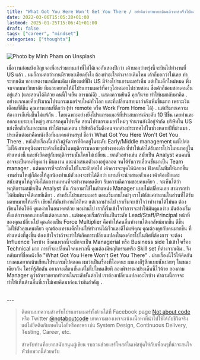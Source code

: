 ```yaml
---
title: "What Got You Here Won't Get You There / อย่าคิดว่าทำแบบเดิมแล้วจะสำเร็จไปตลอด"
date: 2022-03-06T15:05:28+01:00
lastmod: 2025-01-25T15:06:41+01:00
draft: false
tags: ["career", "mindset"]
categories: ["thoughts"]
---
```


![Photo by Minh Pham on Unsplash
](/img/covers/get-shit-done-01.png)

เมื่อวานก่อนบังเอิญเจอเพื่อนร่วมงานเก่าที่ไม่ได้เจอกันสองปีกว่า เค้าบอกว่าพรุ่งนี้จะบินไปทำงานที่ ​US แล้ว
.
ผมก็ถามต่อว่างานมีรายละเอียดยังไง ต้องทำอะไรต่างจากเดิมไหม เค้าก็บอกว่าไม่เลย ทำระบบเดิม ขอบเขตงานเหมือนเดิม เพียงแต่ที่ฝั่ง US มีจ้างโปรแกรมเมอร์เพิ่ม แต่เป็นเด็กใหม่หมด พึ่งจบจากมหาวิทยาลัย ทีมเลยอยากให้มีโปรแกรมเมอร์ที่อาวุโสหน่อยไปช่วยสอน ซึ่งเค้าก็ชอบสอนคนอื่นอยู่แล้ว (และสอนได้ดีด้วย คนนี้ใจเย็น อารมณ์ดี)
.
แสดงความยินดี คุยกันจบ ทำให้ผมกลับมาคิด
.
อย่างแรกเลยคือปริมาณโปรแกรมเมอร์จบใหม่ทั่วโลก และที่เปลี่ยนสายมากำลังเพิ่มขึ้นมาก เพราะเงินเดือนที่ดีขึ้น คุณภาพงานที่ดีกว่า (ทำ remote หรือ Work From Home ได้)
.
แต่ปริมาณความต้องการก็เพิ่มขึ้นไม่แพ้กัน
.
โดยเฉพาะอย่างยิ่งโปรแกรมเมอร์ที่ประสบการณ์ระดับ 10 ปีขึ้น เคยทำและออกแบบระบบใหญ่ๆ สามารถคุมโปรเจ็ค สอนโปรแกรมเมอร์ใหม่ๆ จำนวนยังมีอยู่จำกัด บริษัทใน US แย่งซื้อตัวกันเยอะมาก ทำให้ขาดแคลน บริษัทถึงเริ่มดึงคนจากต่างประเทศไปในช่วงหลายปีที่ผ่านมา
.
ประเด็นต่อมาคือหนังสือที่ผมเคยอ่านสรุป ชื่อว่า What Got You Here Won't Get You There
.
หนังสือเรื่องนี้เล่าถึงผู้จัดการที่ติดอยู่ในระดับ Early/Middle management แต่ไปต่อไม่ได้ สาเหตุนึงเพราะเค้าเชื่อมั่นในพฤติกรรมหลายๆอย่างของเค้า ที่ทำให้เค้าได้รับการโปรโมทมาอยู่ในตำแหน่งนี้ และยังยึดอยู่กับพฤติกรรมนั้นโดยไม่เปลี่ยน
.
ยกตัวอย่างเช่น สมัยเป็น Analyst คนคนนี้อาจจะเป็นคนที่พูดเก่ง มีผลงาน และนำเสนอตัวเองอยู่ตลอด จนได้รับการเลื่อนขั้นมาเป็น ​Team manager
.
แต่พอการที่จะก้าวขึ้นไปในระดับต่อไป เค้าควรจะพูดให้น้อยลง ฟังคนในทีมให้มากขึ้น งานส่วนใหญ่ก็ต้องให้ลูกน้องทำแม้ตัวเองจะทำได้ดีกว่า แทนที่จะนำเสนอตัวเอง เค้าต้องฝึกและสนับสนุนให้ลูกทีมได้ผลงานแทนที่จะทำงานคนเดียว รับความดีความชอบคนเดียว
.
จะเห็นได้ว่าพฤติกรรมสมัยเป็น Analyst นั้น ถ้าเอามาใช้ในตำแหน่ง Manager แบบไม่เปลี่ยนเลย สามารถทำให้ทีมพินาจได้เลยทีเดียว
.
สำหรับโปรแกรมเมอร์ ตอนเริ่มงานใหม่ๆ เราโฟกัสแค่ทำงานในส่วนที่ได้รับมอบหมายให้เสร็จ เขียนให้มันทำงานได้ก็พอ แต่เวลาผ่านไป เราเริ่มจะเข้าใจว่าทำงานได้ไม่พอ ต้องเขียนโค้ดให้ดี ดูแลง่ายในอนาคตด้วย พอผ่านไป เราก็เริ่มเข้าใจว่าการจะทำให้มันดูแลง่าย มันต้องเริ่มตั้งแต่การออกแบบตั้งแต่ตอนแรก
.
แต่พอคุณเริ่มก้าวขึ้นเป็นระดับ Lead/Staff/Principal หน้าที่ของคุณเปลี่ยนไป คุณต้องเป็น Force Multiplier คือทำให้คนอื่นทำงานได้ผลลัพธ์มากขึ้น ดีขึ้น ไม่ใช่ตัวคุณคนเดียว คุณต้องเทรนเด็กใหม่ให้ทำงานได้เร็วและดีไม่แพ้คุณ คุณต้องคุยกับคนมากขึ้น ที่ตำแหน่งที่สูงขึ้น ต้องเข้าใจว่าถ้าจะทำให้เกิดการเปลี่ยนแปลงในองค์กรไปในทิศที่ต้องการ จะต้อง Influence ใครบ้าง ซึ่งคนพวกนี้จะมักจะเป็น Managerial หรือ Business side ไม่เข้าใจเรื่อง Technical มาก การที่จะเปลี่ยนใจคนพวกนี้ คุณต้องมีพฤติกรรมหรือ Skill set ที่ต่างจากเดิม
.
จึงกลับมาที่ชื่อหนังสือ "What Got You Here Won't Get You There"
.
ฝากเรื่องนี้ไว้ให้คิดกัน บางคนอยากเน้นเขียนโปรแกรมไปตลอด ผมว่าเป็นเรื่องที่โอเคนะ ผมเองก็รู้สึกแบบนั้นบ่อยๆ ในขณะเดียวกัน ใครที่รู้สึกตัน อยากจะเลื่อนขั้นแต่ไม่ไปไหนเสียที ลองพิจารณาประเด็นนี้ไว้ด้วย ลองถาม Manager ดูว่าถ้าเราอยากทำงานในระดับขั้นต่อไป เราต้องเปลี่ยนแปลงอะไรบ้าง คำถามนี้อาจจะทำให้เห็นด้านอื่นที่เราไม่เคยคิดมาก่อนว่ามันสำคัญ
.

<br />
---

> ติดตามบทความสำหรับโปรแกรมเมอร์ทั้งด้านได้ที่ Facebook page [Not about code](http://facebook.com/notaboutcode) หรือ Twitter [@notaboutcode](https://twitter.com/notaboutcode/) บทความของเพจจะเน้นเนื้อหาที่นำไปใช้ได้กับชีวิตจริง แต่ไม่ยึดติดกับเทคโนโลยีหรือภาษา เช่น System Design, Continuous Delivery, Testing, Career, etc.
> <br />
> <br />
> สำหรับท่านที่อยากสนับสนุนผู้เขียน รบกวนช่วยแชร์โพสต์ในเฟสบุ้คให้กับเพื่อนๆที่น่าจะสนใจหัวข้อพวกนี้ด้วยครับ